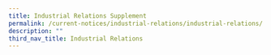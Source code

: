 ```yaml
---
title: Industrial Relations Supplement
permalink: /current-notices/industrial-relations/industrial-relations/
description: ""
third_nav_title: Industrial Relations
---
```

